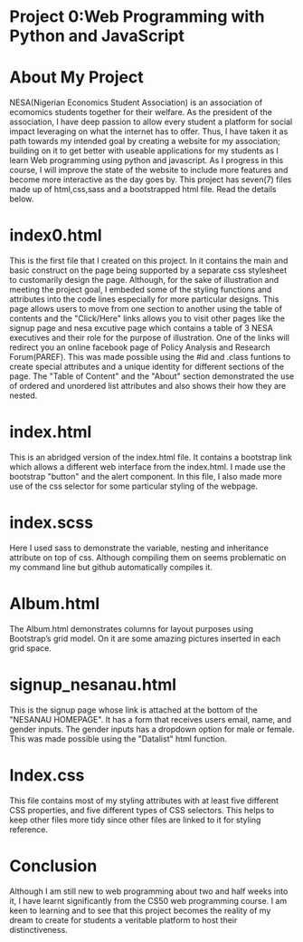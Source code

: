 # Project 0:Web Programming with Python and JavaScript

# About My Project

NESA(Nigerian Economics Student Association) is an association of ecomomics students together for their welfare. As the president of the association, I have deep passion to allow every student a platform for social impact leveraging on what the internet has to offer. Thus, I have taken it as path towards my intended goal by creating a website for my association; building on it to get better with useable applications for my students as I learn Web programming using python and javascript. As I progress in this course, I will improve the state of the website to include more features and become more interactive as the day goes by. This project has seven(7) files made up of html,css,sass and a bootstrapped html file. Read the details below.

# index0.html

This is the first file that I created on this project. In it contains the main and basic construct on the page being supported by a separate css stylesheet to customarily design the page. Although, for the sake of illustration and meeting the project goal, I embeded some of the styling functions and attributes into the code lines especially for more particular designs. This page allows users to move from one section to another using the table of contents and the "Click/Here" links allows you to visit other pages like the signup page and nesa excutive page which contains a table of 3 NESA executives and their role for the purpose of illustration. One of the links will redirect you an online facebook page of Policy Analysis and Research Forum(PAREF). This was made possible using the #id and .class funtions to create special attributes and a unique identity for different sections of the page. The "Table of Content" and the "About" section demonstrated the use of ordered and unordered list attributes and also shows their how they are nested. 

# index.html

This is an abridged version  of the index.html file. It contains a bootstrap link which allows a different web interface from the index.html. I made use the bootstrap "button" and the alert component. In this file, I also made more use of the css selector for some particular styling of the webpage.

# index.scss

Here I used sass to demonstrate the variable, nesting and inheritance attribute on top of css. Although compiling them on seems problematic on my command line but github automatically compiles it.

# Album.html

The Album.html demonstrates columns for layout purposes using Bootstrap’s grid model. On it are some amazing pictures inserted in each grid space.

# signup_nesanau.html

This is the signup page whose link is attached at the bottom of the "NESANAU HOMEPAGE". It has a form that receives users email, name, and gender inputs. The gender inputs has a dropdown option for male or female. This was made possible using the "Datalist" html function.

# Index.css
This file contains most of my styling attributes with at least five different CSS properties, and five different types of CSS selectors. This helps to keep other files more tidy since other files are linked to it for styling reference.

# Conclusion

Although I am still new to web programming about two and half weeks into it, I have learnt significantly from the CS50 web programming course. I am keen to learning and to see that this project becomes the reality of my dream to create for students a veritable platform to host their distinctiveness.